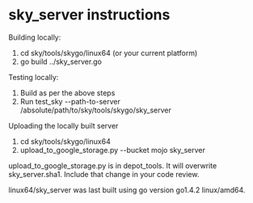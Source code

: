 sky_server instructions
=======================

Building locally:
1. cd sky/tools/skygo/linux64 (or your current platform)
2. go build ../sky_server.go

Testing locally:
1. Build as per the above steps
2. Run test_sky --path-to-server /absolute/path/to/sky/tools/skygo/sky_server

Uploading the locally built server
1. cd sky/tools/skygo/linux64
2. upload_to_google_storage.py --bucket mojo sky_server

upload_to_google_storage.py is in depot_tools. It will overwrite
sky_server.sha1. Include that change in your code review.

linux64/sky_server was last built using go version go1.4.2 linux/amd64.
